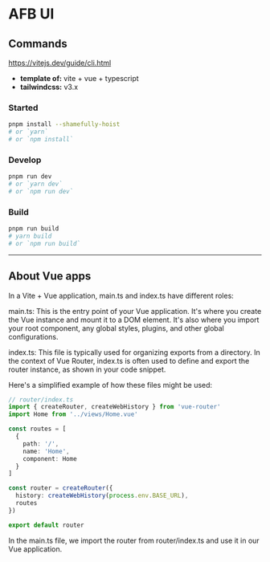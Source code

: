 # AFB UI

## Commands
https://vitejs.dev/guide/cli.html

- **template of:** vite + vue + typescript
- **tailwindcss:** v3.x

### Started

```bash
pnpm install --shamefully-hoist
# or `yarn`
# or `npm install`
```

### Develop

```bash
pnpm run dev
# or `yarn dev`
# or `npm run dev`
```

### Build

```bash
pnpm run build
# yarn build
# or `npm run build`
```

---


## About Vue apps

In a Vite + Vue application, main.ts and index.ts have different roles:

main.ts: This is the entry point of your Vue application. It's where you create the Vue instance and mount it to a DOM element. It's also where you import your root component, any global styles, plugins, and other global configurations.

index.ts: This file is typically used for organizing exports from a directory. In the context of Vue Router, index.ts is often used to define and export the router instance, as shown in your code snippet.

Here's a simplified example of how these files might be used:

```ts
// router/index.ts
import { createRouter, createWebHistory } from 'vue-router'
import Home from '../views/Home.vue'

const routes = [
  {
    path: '/',
    name: 'Home',
    component: Home
  }
]

const router = createRouter({
  history: createWebHistory(process.env.BASE_URL),
  routes
})

export default router
```

In the main.ts file, we import the router from router/index.ts and use it in our Vue application.
